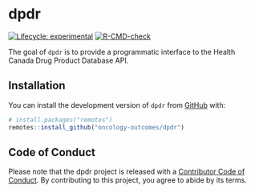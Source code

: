 
# dpdr

<!-- badges: start -->

[![Lifecycle:
experimental](https://img.shields.io/badge/lifecycle-experimental-orange.svg)](https://lifecycle.r-lib.org/articles/stages.html#experimental)
[![R-CMD-check](https://github.com/oncology-outcomes/dpdr/actions/workflows/R-CMD-check.yaml/badge.svg)](https://github.com/oncology-outcomes/dpdr/actions/workflows/R-CMD-check.yaml)
<!-- badges: end -->

The goal of `dpdr` is to provide a programmatic interface to the Health
Canada Drug Product Database API.

## Installation

You can install the development version of `dpdr` from
[GitHub](https://github.com/) with:

``` r
# install.packages("remotes")
remotes::install_github("oncology-outcomes/dpdr")
```

## Code of Conduct

Please note that the dpdr project is released with a [Contributor Code
of
Conduct](https://contributor-covenant.org/version/2/1/CODE_OF_CONDUCT.html).
By contributing to this project, you agree to abide by its terms.
